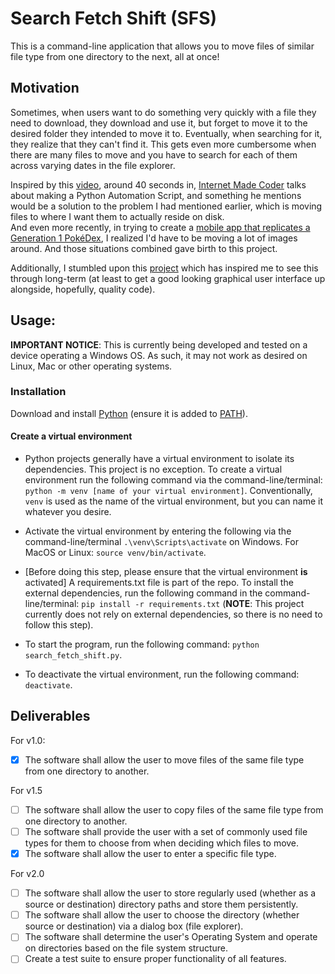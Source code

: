 # Search Fetch Shift (SFS)
This is a command-line application that allows you to move files of similar file type from one directory to the next, all at once!

## Motivation

Sometimes, when users want to do something very quickly with a file they need to download, they download and use it, but forget to move it to the desired folder they intended to move it to. Eventually, when searching for it, they realize that they can't find it. This gets even more cumbersome when there are many files to move and you have to search for each of them across varying dates in the file explorer.

Inspired by this [video](https://www.youtube.com/watch?v=vGxR98gI930), around 40 seconds in, [Internet Made Coder](https://www.youtube.com/@InternetMadeCoder) talks about making a Python Automation Script, and something he mentions would be a solution to the problem I had mentioned earlier, which is moving files to where I want them to actually reside on disk.   
And even more recently, in trying to create a [mobile app that replicates a Generation 1 PokéDex](https://github.com/AS-Coope/Gen1Dex), I realized I'd have to be moving a lot of images around. And those situations combined gave birth to this project.

Additionally, I stumbled upon this [project](https://github.com/brentvollebregt/auto-py-to-exe) which has inspired me to see this through long-term (at least to get a good looking graphical user interface up alongside, hopefully, quality code).

## Usage:
**IMPORTANT NOTICE**: This is currently being developed and tested on a device operating a Windows OS. As such, it may not work as desired on Linux, Mac or other operating systems.

### Installation
Download and install [Python](https://www.python.org/downloads/) (ensure it is added to [PATH](https://www.geeksforgeeks.org/how-to-add-python-to-windows-path/)).


#### Create a virtual environment
- Python projects generally have a virtual environment to isolate its dependencies. This project is no exception. To create a virtual environment run the following command via the command-line/terminal: `python -m venv [name of your virtual environment]`. Conventionally, `venv` is used as the name of the virtual environment, but you can name it whatever you desire.

- Activate the virtual environment by entering the following via the command-line/terminal `.\venv\Scripts\activate` on Windows. For MacOS or Linux: `source venv/bin/activate`.

- [Before doing this step, please ensure that the virtual environment **is** activated] A requirements.txt file is part of the repo. To install the external dependencies, run the following command in the command-line/terminal: `pip install -r requirements.txt` (**NOTE**: This project currently does not rely on external dependencies, so there is no need to follow this step).

- To start the program, run the following command: `python search_fetch_shift.py`.

- To deactivate the virtual environment, run the following command: `deactivate`.

## Deliverables
For v1.0:
- [X] The software shall allow the user to move files of the same file type from one directory to another.

For v1.5
- [ ] The software shall allow the user to copy files of the same file type from one directory to another.
- [ ] The software shall provide the user with a set of commonly used file types for them to choose from when
deciding which files to move.
- [X] The software shall allow the user to enter a specific file type.

For v2.0
- [ ] The software shall allow the user to store regularly used (whether as a source or destination) directory paths and store them persistently.
- [ ] The software shall allow the user to choose the directory (whether source or destination) via a dialog box 
(file explorer).
- [ ] The software shall determine the user's Operating System and operate on directories based on the file system structure.
- [ ] Create a test suite to ensure proper functionality of all features.